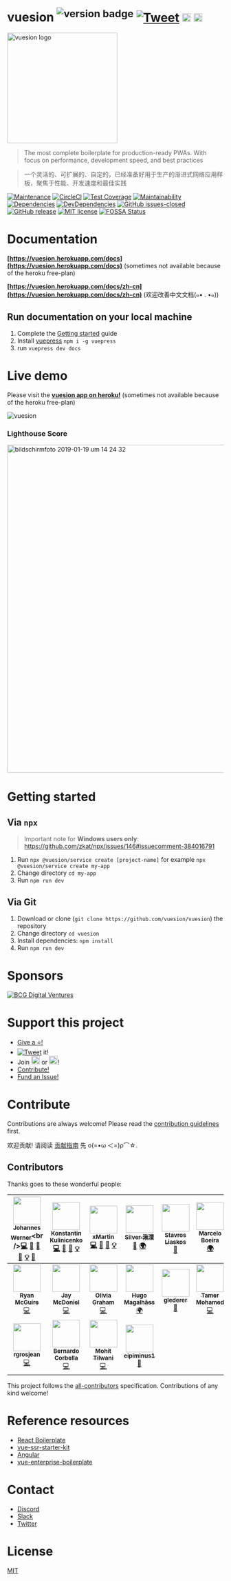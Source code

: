 # vuesion <sup>![version badge](https://v.egoist.moe/gh/vuesion/vuesion.svg)</sup> [![Tweet](https://img.shields.io/twitter/url/http/shields.io.svg?style=flat)](https://twitter.com/intent/tweet?text=Vuesion%20an%20enterprise%20ready%20boilerplate%20for%20isomorphic,%20progressive%20web%20apps%20with%20Vue.JS&url=https://github.com/vuesion/vuesion&via=vuesion1&hashtags=Vuesion,VueJS,SEO,Enterprise) <a href="https://slack-vuesion.herokuapp.com/" target="_blank"><img src="https://home-assistant.io/images/supported_brands/slack.png" height="20px" /></a> <a href="https://discord.gg/59x5cg2" target="_blank"><img src="https://cdn0.iconfinder.com/data/icons/square-logo-buttons/512/discord-1-128.png" height="20px" /></a>

<img width="256px" height="256px" src="https://user-images.githubusercontent.com/1667598/55292014-ea98a800-53e5-11e9-82ca-11ba7bb2bbcd.png" alt="vuesion logo" align="center" />

> The most complete boilerplate for production-ready PWAs. With focus on performance, development speed, and best practices

> 一个灵活的、可扩展的、自定的，已经准备好用于生产的渐进式网络应用样板，聚焦于性能、开发速度和最佳实践

[![Maintenance](https://img.shields.io/badge/Maintained%3F-yes-green.svg)](https://GitHub.com/vuesion/vuesion/graphs/commit-activity)
[![CircleCI](https://circleci.com/gh/vuesion/vuesion.svg?style=svg)](https://circleci.com/gh/vuesion/vuesion)
[![Test Coverage](https://api.codeclimate.com/v1/badges/c8e3979ea94da8e9d683/test_coverage)](https://codeclimate.com/github/vuesion/vuesion/test_coverage)
[![Maintainability](https://api.codeclimate.com/v1/badges/c8e3979ea94da8e9d683/maintainability)](https://codeclimate.com/github/vuesion/vuesion/maintainability)
[![Dependencies](https://img.shields.io/david/vuesion/vuesion.svg)](https://david-dm.org/vuesion/vuesion)
[![DevDependencies](https://img.shields.io/david/dev/vuesion/vuesion.svg)](https://david-dm.org/vuesion/vuesion?type=dev)
[![GitHub issues-closed](https://img.shields.io/github/issues-closed/vuesion/vuesion.svg)](https://GitHub.com/vuesion/vuesion/issues?q=is%3Aissue+is%3Aclosed)
[![GitHub release](https://img.shields.io/github/release/vuesion/vuesion.svg)](https://GitHub.com/vuesion/vuesion/releases/)
[![MIT license](https://img.shields.io/badge/License-MIT-blue.svg)](https://lbesson.mit-license.org/)
[![FOSSA Status](https://app.fossa.com/api/projects/git%2Bgithub.com%2Fvuesion%2Fvuesion.svg?type=shield)](https://app.fossa.com/projects/git%2Bgithub.com%2Fvuesion%2Fvuesion?ref=badge_shield)

# Documentation

**[https://vuesion.herokuapp.com/docs](https://vuesion.herokuapp.com/docs)** (sometimes not available because of the heroku free-plan)

**[https://vuesion.herokuapp.com/docs/zh-cn](https://vuesion.herokuapp.com/docs/zh-cn)** (欢迎改善中文文档(๑• . •๑))

## Run documentation on your local machine

1. Complete the [Getting started](#getting-started) guide
2. Install [vuepress](https://vuepress.vuejs.org/) `npm i -g vuepress`
3. run `vuepress dev docs`

# Live demo

Please visit the **[vuesion app on heroku!](https://vuesion.herokuapp.com/)** (sometimes not available because of the heroku free-plan)

![vuesion](https://user-images.githubusercontent.com/1667598/55291969-6d6d3300-53e5-11e9-8bdb-c9e2940ca927.gif)

### Lighthouse Score

<img width="761" alt="bildschirmfoto 2019-01-19 um 14 24 32" src="https://user-images.githubusercontent.com/1667598/51427252-00c00600-1bf6-11e9-9ab4-9f043226db35.png">

# Getting started

## Via `npx`

> Important note for **Windows users only**: https://github.com/zkat/npx/issues/146#issuecomment-384016791

1. Run `npx @vuesion/service create [project-name]` for example `npx @vuesion/service create my-app`
2. Change directory `cd my-app`
3. Run `npm run dev`

## Via Git

1. Download or clone (`git clone https://github.com/vuesion/vuesion`) the repository
2. Change directory `cd vuesion`
3. Install dependencies: `npm install`
4. Run `npm run dev`

# Sponsors

<a href="https://careers.bcgdv.com/locations/berlin" title="BCG Digital Ventures">
  <img src="https://user-images.githubusercontent.com/1667598/38944976-89d5c03c-4335-11e8-92f4-910049c2166a.jpeg" alt="BCG Digital Ventures" />
</a>

# Support this project

- [Give a :star:!](https://github.com/vuesion/vuesion/stargazers)
- [![Tweet](https://img.shields.io/twitter/url/http/shields.io.svg?style=flat)](https://twitter.com/intent/tweet?text=Vuesion%20an%20enterprise%20ready%20boilerplate%20for%20isomorphic,%20progressive%20web%20apps%20with%20Vue.JS&url=https://github.com/vuesion/vuesion&via=vuesion1&hashtags=Vuesion,VueJS,SEO,Enterprise) it!
- Join <a href="https://slack-vuesion.herokuapp.com/" target="_blank"><img src="https://home-assistant.io/images/supported_brands/slack.png" height="20px" /></a> or <a href="https://discord.gg/59x5cg2" target="_blank"><img src="https://cdn0.iconfinder.com/data/icons/square-logo-buttons/512/discord-1-128.png" height="20px" /></a>!
- [Contribute!](https://github.com/vuesion/vuesion/blob/master/.github/CONTRIBUTING.md)
- [Fund an Issue!](https://issuehunt.io/r/vuesion/vuesion)

# Contribute

Contributions are always welcome! Please read the [contribution guidelines](https://github.com/vuesion/vuesion/blob/master/.github/CONTRIBUTING.md) first.

欢迎贡献! 请阅读 [贡献指南](https://github.com/vuesion/vuesion/blob/master/.github/CONTRIBUTING.md) 先 ο(=•ω ＜=)ρ⌒☆.

## Contributors

Thanks goes to these wonderful people:

<!-- ALL-CONTRIBUTORS-LIST:START - Do not remove or modify this section -->
<!-- prettier-ignore -->
| [<img src="https://avatars1.githubusercontent.com/u/1667598?v=4" width="64px;"/><br /><sub><b>Johannes Werner</b></sub>](https://twitter.com/_jwerner_)<br />[💻](https://github.com/vuesion/vuesion/commits?author=devCrossNet "Code") [🐛](https://github.com/vuesion/vuesion/issues?q=author%3AdevCrossNet "Bug reports") [📖](https://github.com/vuesion/vuesion/commits?author=devCrossNet "Documentation") [🎨](#design-devCrossNet "Design") [💡](#example-devCrossNet "Examples") [🔧](#tool-devCrossNet "Tools") | [<img src="https://avatars2.githubusercontent.com/u/2235499?s=460&v=4" width="64px;"/><br /><sub><b>Konstantin Kulinicenko</b></sub>](https://github.com/40818419)<br />[💻](https://github.com/vuesion/vuesion/commits?author=40818419 "Code") [🐛](https://github.com/vuesion/vuesion/issues?q=author%3A40818419 "Bug reports") [📖](https://github.com/vuesion/vuesion/commits?author=40818419 "Documentation") [💡](#example-40818419 "Examples") | [<img src="https://avatars2.githubusercontent.com/u/112532?v=4" width="64px;"/><br /><sub><b>xMartin</b></sub>](http://xmartin.de/)<br />[💻](https://github.com/vuesion/vuesion/commits?author=xMartin "Code") [🐛](https://github.com/vuesion/vuesion/issues?q=author%3AxMartin "Bug reports") [📖](https://github.com/vuesion/vuesion/commits?author=xMartin "Documentation") [💡](#example-xMartin "Examples") | [<img src="https://avatars0.githubusercontent.com/u/31165554?v=4" width="64px;"/><br /><sub><b>Silver·湫澲</b></sub>](http://saigao.fun)<br />[📖](https://github.com/vuesion/vuesion/commits?author=SilverLeaves "Documentation") [🌍](#translation-SilverLeaves "Translation") | [<img src="https://avatars2.githubusercontent.com/u/17932287?v=4" width="64px;"/><br /><sub><b>Stavros Liaskos</b></sub>](https://stavrosliaskos.com/)<br />[🐛](https://github.com/vuesion/vuesion/issues?q=author%3Astavros-liaskos "Bug reports") | [<img src="https://avatars3.githubusercontent.com/u/1898225?v=4" width="64px;"/><br /><sub><b>Marcelo Boeira</b></sub>](https://marceloboeira.com)<br />[🌍](#translation-marceloboeira "Translation") | [<img src="https://avatars3.githubusercontent.com/u/3583774?v=4" width="64px;"/><br /><sub><b>Rick Mann</b></sub>](http://teamteatime.net/)<br />[💻](https://github.com/vuesion/vuesion/commits?author=Riari "Code") |
| :---: | :---: | :---: | :---: | :---: | :---: | :---: |
| [<img src="https://avatars0.githubusercontent.com/u/43061?v=4" width="64px;"/><br /><sub><b>Ryan McGuire</b></sub>](http://www.EnigmaCurry.com)<br />[💻](https://github.com/vuesion/vuesion/commits?author=EnigmaCurry "Code") | [<img src="https://avatars3.githubusercontent.com/u/28268680?v=4" width="64px;"/><br /><sub><b>Jay McDoniel</b></sub>](https://github.com/jmcdo29)<br />[💻](https://github.com/vuesion/vuesion/commits?author=jmcdo29 "Code") | [<img src="https://avatars3.githubusercontent.com/u/3798005?v=4" width="64px;"/><br /><sub><b>Olivia Graham</b></sub>](http://livgrhm.com)<br />[💻](https://github.com/vuesion/vuesion/commits?author=livgrhm "Code") | [<img src="https://avatars3.githubusercontent.com/u/497957?v=4" width="64px;"/><br /><sub><b>Hugo Magalhães</b></sub>](http://hugomagalhaes.com)<br />[🌍](#translation-hugomn "Translation") | [<img src="https://avatars3.githubusercontent.com/u/7151993?v=4" width="64px;"/><br /><sub><b>glederer</b></sub>](https://github.com/glederer)<br />[📖](https://github.com/vuesion/vuesion/commits?author=glederer "Documentation") | [<img src="https://avatars3.githubusercontent.com/u/4436327?v=4" width="64px;"/><br /><sub><b>Tamer Mohamed</b></sub>](https://github.com/tamer-mohamed)<br />[💻](https://github.com/vuesion/vuesion/commits?author=tamer-mohamed "Code") | [<img src="https://avatars3.githubusercontent.com/u/13586702?v=4" width="64px;"/><br /><sub><b>Rizwan Zaheer</b></sub>](https://github.com/rizwanzaheer)<br />[📖](https://github.com/vuesion/vuesion/commits?author=rizwanzaheer "Documentation") |
| [<img src="https://avatars3.githubusercontent.com/u/39985706?v=4" width="64px;"/><br /><sub><b>rgrosjean</b></sub>](https://github.com/rgrosjean)<br />[💻](https://github.com/vuesion/vuesion/commits?author=rgrosjean "Code") | [<img src="https://avatars2.githubusercontent.com/u/4535719?v=4" width="64px;"/><br /><sub><b>Bernardo Corbella</b></sub>](https://corbella.me)<br />[💻](https://github.com/vuesion/vuesion/commits?author=bernardocorbella "Code") | [<img src="https://avatars3.githubusercontent.com/u/13518712?v=4" width="64px;"/><br /><sub><b>Mohit Tilwani</b></sub>](http://mohittilwani.com)<br />[💻](https://github.com/vuesion/vuesion/commits?author=MohitTilwani15 "Code") | [<img src="https://avatars2.githubusercontent.com/u/11791837?v=4" width="64px;"/><br /><sub><b>eipiminus1 </b></sub>](https://github.com/eipiminus1)<br />[📖](https://github.com/vuesion/vuesion/commits?author=eipiminus1 "Documentation") |

<!-- ALL-CONTRIBUTORS-LIST:END -->

This project follows the [all-contributors](https://github.com/kentcdodds/all-contributors) specification. Contributions of any kind welcome!

# Reference resources

- [React Boilerplate](https://github.com/react-boilerplate/react-boilerplate)
- [vue-ssr-starter-kit](https://github.com/doabit/vue-ssr-starter-kit)
- [Angular](https://github.com/angular/angular)
- [vue-enterprise-boilerplate](https://github.com/chrisvfritz/vue-enterprise-boilerplate)

# Contact

- [Discord](https://discord.gg/59x5cg2)
- [Slack](https://slack-vuesion.herokuapp.com/)
- [Twitter](https://twitter.com/vuesion1)

# License

[MIT](http://opensource.org/licenses/MIT)
